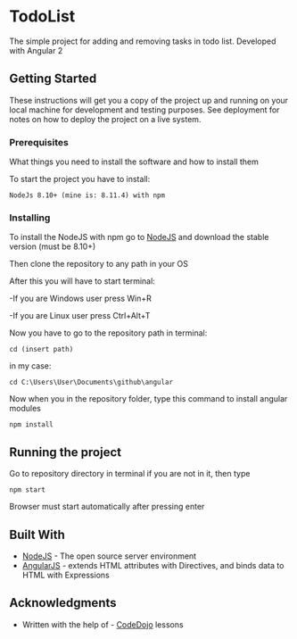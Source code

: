 # TodoList
The simple project for adding and removing tasks in todo list. Developed with Angular 2

## Getting Started

These instructions will get you a copy of the project up and running on your local machine for development and testing purposes. See deployment for notes on how to deploy the project on a live system.

### Prerequisites

What things you need to install the software and how to install them

To start the project you have to install:

```
NodeJs 8.10+ (mine is: 8.11.4) with npm
```

### Installing

To install the NodeJS with npm go to [NodeJS](https://nodejs.org/en/) and download the stable version (must be 8.10+)

Then clone the repository to any path in your OS

After this you will have to start terminal:

-If you are Windows user press Win+R

-If you are Linux user press Ctrl+Alt+T

Now you have to go to the repository path in terminal:

```
cd (insert path)
```

in my case:

```
cd C:\Users\User\Documents\github\angular
```

Now when you in the repository folder, type this command to install angular modules

```
npm install
```

## Running the project

Go to repository directory in terminal if you are not in it, then type

```
npm start
```

Browser must start automatically after pressing enter

## Built With

* [NodeJS](https://nodejs.org/en/) - The open source server environment
* [AngularJS](https://angular.io/) - extends HTML attributes with Directives, and binds data to HTML with Expressions


## Acknowledgments

* Written with the help of - [CodeDojo](https://www.youtube.com/channel/UCY10FZglXJ8RL3xB04VpykQ) lessons
